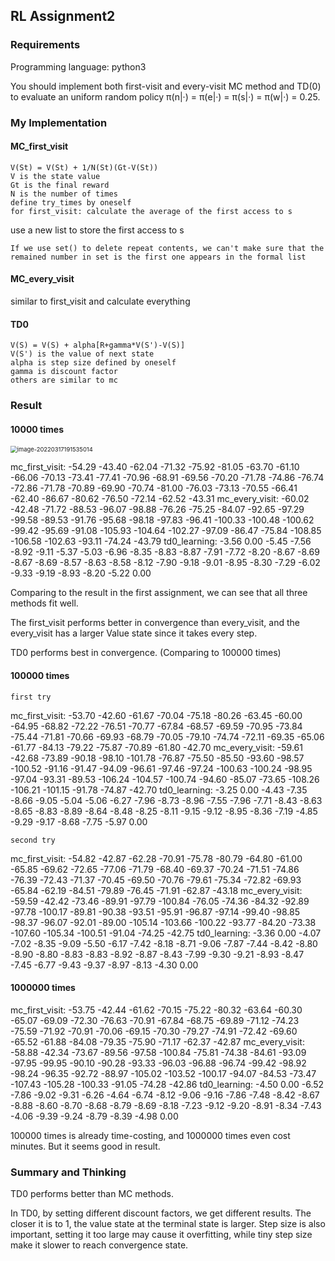 ## RL Assignment2

### Requirements

Programming language: python3

You should implement both first-visit and every-visit MC method and TD(0) to evaluate an uniform random policy π(n|·) = π(e|·) = π(s|·) = π(w|·) = 0.25.



### My Implementation

#### MC_first_visit

```
V(St) = V(St) + 1/N(St)(Gt-V(St))
V is the state value
Gt is the final reward
N is the number of times
define try_times by oneself
for first_visit: calculate the average of the first access to s
```

use a new list to store the first access to s

```
If we use set() to delete repeat contents, we can't make sure that the remained number in set is the first one appears in the formal list
```



#### MC_every_visit

similar to first_visit and calculate everything



#### TD0

```
V(S) = V(S) + alpha[R+gamma*V(S')-V(S)]
V(S') is the value of next state
alpha is step size defined by oneself
gamma is discount factor
others are similar to mc
```



### Result

#### 10000 times

<img src="/Users/sunheyu/Library/Application Support/typora-user-images/image-20220317191535014.png" alt="image-20220317191535014" style="zoom:67%;" />

mc_first_visit:
-54.29 -43.40 -62.04 -71.32 -75.92 -81.05 
-63.70 -61.10 -66.06 -70.13 -73.41 -77.41 
-70.96 -68.91 -69.56 -70.20 -71.78 -74.86 
-76.74 -72.86 -71.78 -70.89 -69.90 -70.74 
-81.00 -76.03 -73.13 -70.55 -66.41 -62.40 
-86.67 -80.62 -76.50 -72.14 -62.52 -43.31 
mc_every_visit:
-60.02 -42.48 -71.72 -88.53 -96.07 -98.88 
-76.26 -75.25 -84.07 -92.65 -97.29 -99.58 
-89.53 -91.76 -95.68 -98.18 -97.83 -96.41 
-100.33 -100.48 -100.62 -99.42 -95.69 -91.08 
-105.93 -104.64 -102.27 -97.09 -86.47 -75.84 
-108.85 -106.58 -102.63 -93.11 -74.24 -43.79 
td0_learning:
-3.56 0.00 -5.45 -7.56 -8.92 -9.11 
-5.37 -5.03 -6.96 -8.35 -8.83 -8.87 
-7.91 -7.72 -8.20 -8.67 -8.69 -8.67 
-8.69 -8.57 -8.63 -8.58 -8.12 -7.90 
-9.18 -9.01 -8.95 -8.30 -7.29 -6.02 
-9.33 -9.19 -8.93 -8.20 -5.22 0.00 

Comparing to the result in the first assignment, we can see that all three methods fit well.

The first_visit performs better in convergence than every_visit, and the every_visit has a larger Value state since it takes every step.

TD0 performs best in convergence. (Comparing to 100000 times)

#### **100000 times**

`first try`

mc_first_visit:
-53.70 -42.60 -61.67 -70.04 -75.18 -80.26 
-63.45 -60.00 -64.95 -68.82 -72.22 -76.51 
-70.77 -67.84 -68.57 -69.59 -70.95 -73.84 
-75.44 -71.81 -70.66 -69.93 -68.79 -70.05 
-79.10 -74.74 -72.11 -69.35 -65.06 -61.77 
-84.13 -79.22 -75.87 -70.89 -61.80 -42.70 
mc_every_visit:
-59.61 -42.68 -73.89 -90.18 -98.10 -101.78 
-76.87 -75.50 -85.50 -93.60 -98.57 -100.52 
-91.16 -91.47 -94.09 -96.61 -97.46 -97.24 
-100.63 -100.24 -98.95 -97.04 -93.31 -89.53 
-106.24 -104.57 -100.74 -94.60 -85.07 -73.65 
-108.26 -106.21 -101.15 -91.78 -74.87 -42.70 
td0_learning:
-3.25 0.00 -4.43 -7.35 -8.66 -9.05 
-5.04 -5.06 -6.27 -7.96 -8.73 -8.96 
-7.55 -7.96 -7.71 -8.43 -8.63 -8.65 
-8.83 -8.89 -8.64 -8.48 -8.25 -8.11 
-9.15 -9.12 -8.95 -8.36 -7.19 -4.85 
-9.29 -9.17 -8.68 -7.75 -5.97 0.00 

`second try`

mc_first_visit:
-54.82 -42.87 -62.28 -70.91 -75.78 -80.79 
-64.80 -61.00 -65.85 -69.62 -72.65 -77.06 
-71.79 -68.40 -69.37 -70.24 -71.51 -74.86 
-76.39 -72.43 -71.37 -70.45 -69.50 -70.76 
-79.61 -75.34 -72.82 -69.93 -65.84 -62.19 
-84.51 -79.89 -76.45 -71.91 -62.87 -43.18 
mc_every_visit:
-59.59 -42.42 -73.46 -89.91 -97.79 -100.84 
-76.05 -74.36 -84.32 -92.89 -97.78 -100.17 
-89.81 -90.38 -93.51 -95.91 -96.87 -97.14 
-99.40 -98.85 -98.37 -96.07 -92.01 -89.00 
-105.14 -103.66 -100.22 -93.77 -84.20 -73.38 
-107.60 -105.34 -100.51 -91.04 -74.25 -42.75 
td0_learning:
-3.36 0.00 -4.07 -7.02 -8.35 -9.09 
-5.50 -6.17 -7.42 -8.18 -8.71 -9.06 
-7.87 -7.44 -8.42 -8.80 -8.90 -8.80 
-8.83 -8.83 -8.92 -8.87 -8.43 -7.99 
-9.30 -9.21 -8.93 -8.47 -7.45 -6.77 
-9.43 -9.37 -8.97 -8.13 -4.30 0.00 

#### 1000000 times

mc_first_visit:
-53.75 -42.44 -61.62 -70.15 -75.22 -80.32 
-63.64 -60.30 -65.07 -69.09 -72.30 -76.63 
-70.91 -67.84 -68.75 -69.89 -71.12 -74.23 
-75.59 -71.92 -70.91 -70.06 -69.15 -70.30 
-79.27 -74.91 -72.42 -69.60 -65.52 -61.88 
-84.08 -79.35 -75.90 -71.17 -62.37 -42.87 
mc_every_visit:
-58.88 -42.34 -73.67 -89.56 -97.58 -100.84 
-75.81 -74.38 -84.61 -93.09 -97.95 -99.95 
-90.10 -90.28 -93.33 -96.03 -96.88 -96.74 
-99.42 -98.92 -98.24 -96.35 -92.72 -88.97 
-105.02 -103.52 -100.17 -94.07 -84.53 -73.47 
-107.43 -105.28 -100.33 -91.05 -74.28 -42.86 
td0_learning:
-4.50 0.00 -6.52 -7.86 -9.02 -9.31 
-6.26 -4.64 -6.74 -8.12 -9.06 -9.16 
-7.86 -7.48 -8.42 -8.67 -8.88 -8.60 
-8.70 -8.68 -8.79 -8.69 -8.18 -7.23 
-9.12 -9.20 -8.91 -8.34 -7.43 -4.06 
-9.39 -9.24 -8.79 -8.39 -4.98 0.00 



100000 times is already time-costing, and 1000000 times  even cost minutes. But it seems good in result.



### Summary and Thinking

TD0 performs better than MC methods.

In TD0, by setting different discount factors, we get different results. The closer it is to 1, the value state at the terminal state is larger. Step size is also important, setting it too large may cause it overfitting, while tiny step size make it slower to reach convergence state.

